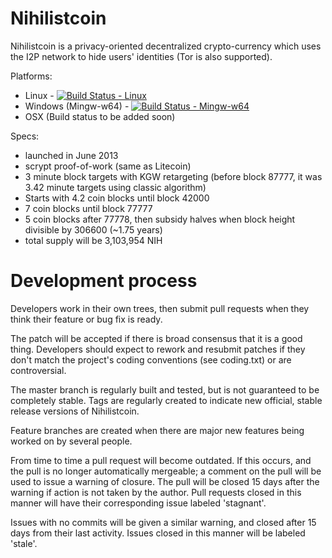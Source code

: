 Nihilistcoin
====================

Nihilistcoin is a privacy-oriented decentralized crypto-currency which uses the I2P network to hide users' identities (Tor is also supported).

Platforms:
- Linux - [![Build Status - Linux](https://jenkins.nordcloud.no/buildStatus/icon?job=Nihilistcoin-Linux)](https://jenkins.nordcloud.no/job/Nihilistcoin-Linux/)
- Windows (Mingw-w64) - [![Build Status - Mingw-w64](https://jenkins.nordcloud.no/buildStatus/icon?job=Nihilistcoin-Mingw-w64)](https://jenkins.nordcloud.no/job/Nihilistcoin-Mingw-w64/)
- OSX (Build status to be added soon)

Specs:
 - launched in June 2013
 - scrypt proof-of-work (same as Litecoin)
 - 3 minute block targets with KGW retargeting (before block 87777, it was 3.42 minute targets using classic algorithm)
 - Starts with 4.2 coin blocks until block 42000
 - 7 coin blocks until block 77777
 - 5 coin blocks after 77778, then subsidy halves when block height divisible by 306600 (~1.75 years)
 - total supply will be 3,103,954 NIH

Development process
===================

Developers work in their own trees, then submit pull requests when
they think their feature or bug fix is ready.

The patch will be accepted if there is broad consensus that it is a
good thing.  Developers should expect to rework and resubmit patches
if they don't match the project's coding conventions (see coding.txt)
or are controversial.

The master branch is regularly built and tested, but is not guaranteed
to be completely stable. Tags are regularly created to indicate new
official, stable release versions of Nihilistcoin.

Feature branches are created when there are major new features being
worked on by several people.

From time to time a pull request will become outdated. If this occurs, and
the pull is no longer automatically mergeable; a comment on the pull will
be used to issue a warning of closure. The pull will be closed 15 days
after the warning if action is not taken by the author. Pull requests closed
in this manner will have their corresponding issue labeled 'stagnant'.

Issues with no commits will be given a similar warning, and closed after
15 days from their last activity. Issues closed in this manner will be
labeled 'stale'.


